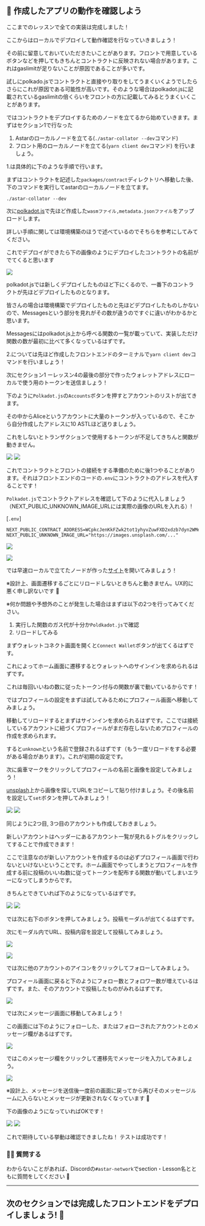 ## 🧪 作成したアプリの動作を確認しよう

ここまでのレッスンで全ての実装は完成しました！

ここからはローカルでデプロイして動作確認を行なっていきましょう！

その前に留意しておいていただきたいことがあります。フロントで用意しているボタンなどを押してもきちんとコントラクトに反映されない場合があります。これはgaslimitが足りないことが原因であることが多いです。

試しにpolkado.jsでコントラクトと直接やり取りをしてうまくいくようでしたらさらにこれが原因である可能性が高いです。そのような場合はpolkadot.jsに記載されているgaslimitの倍くらいをフロントの方に記載してみるとうまくいくことがあります。

ではコントラクトをデプロイするためのノードを立てるから始めていきます。まずはセクション1で行なった

1. Astarのローカルノードを立てる(`./astar-collator --dev`コマンド)
2. フロント用のローカルノードを立てる(`yarn client dev`コマンド)
   を行いましょう。

1.は具体的に下のような手順で行います。

まずはコントラクトを記述した`packages/contract`ディレクトリへ移動した後、下のコマンドを実行してastarのローカルノードを立てます。

```
./astar-collator --dev
```

次に[polkadot.js](https://polkadot.js.org/apps/?rpc=wss%3A%2F%2Frpc.polkadot.io#/explorer)で先ほど作成した`wasmファイル,metadata.jsonファイル`をアップロードします。

詳しい手順に関しては環境構築のほうで述べているのでそちらを参考にしてみてください。

これでデプロイができたら下の画像のようにデプロイしたコントラクトの名前がでてくると思います

![](/public/images/ASTAR-SocialFi/section-2/2_1_8.png)

polkadot.jsでは新しくデプロイしたものほど下にくるので、一番下のコントラクトが先ほどデプロイしたものとなります。

皆さんの場合は環境構築でデプロイしたものと先ほどデプロイしたものしかないので、Messagesという部分を見れがその数が違うのですぐに違いがわかるかと思います。

Messagesにはpolkadot.js上から呼べる関数の一覧が載っていて、実装しただけ関数の数が最初に比べて多くなっているはずです。

2.については先ほど作成したフロントエンドのターミナルで`yarn client dev`コマンドを行いましょう！

次にセクション1 ーレッスン4の最後の部分で作ったウォレットアドレスにローカルで使う用のトークンを送信ましょう！

下のように`Polkadot.js`の`Accounts`ボタンを押すとアカウントのリストが出てきます。

その中からAliceというアカウントに大量のトークンが入っているので、そこから自分作成したアドレスに10 ASTLほど送りましょう。

これをしないとトランザクションで使用するトークンが不足してきちんと関数が動きません。

![](/public/images/ASTAR-SocialFi/section-3/3_1_1.png)
![](/public/images/ASTAR-SocialFi/section-3/3_1_2.png)

これでコントラクトとフロントの接続をする準備のために後1つやることがあります。それはフロントエンドのコードの`.env`にコントラクトのアドレスを代入することです！

`Polkadot.js`でコントラクトアドレスを確認して下のように代入しましょう（NEXT_PUBLIC_UNKNOWN_IMAGE_URLには実際の画像のURLを入れる）!

[`.env`]

```
NEXT_PUBLIC_CONTRACT_ADDRESS=WCpkcJenKkFZwk2tot1yhyvZuwFXD2xdzb7dyn2WMebKtC6
NEXT_PUBLIC_UNKNOWN_IMAGE_URL="https://images.unsplash.com/..."
```

![](/public/images/ASTAR-SocialFi/section-3/3_1_18.png)

![](/public/images/ASTAR-SocialFi/section-3/3_1_19.png)

では早速ローカルで立てたノードが作った[サイト](`http://localhost:3000/`)を開いてみましょう！

※設計上、画面遷移するごとにリロードしないときちんと動きません。UX的に悪く申し訳ないです 🙇

※何か問題や予想外のことが発生した場合はまずは以下の2つを行ってみてください。

1. 実行した関数のガス代が十分か`Poldkadot.js`で確認
2. リロードしてみる

まずウォレットコネクト画面を開くと`Connect Wallet`ボタンが出てくるはずです。

これによってホーム画面に遷移するとウォレットへのサインインを求められるはずです。

これは毎回いいねの数に従ったトークン付与の関数が裏で動いているからです！

ではプロフィールの設定をまずは試してみるためにプロフィール画面へ移動してみましょう。

移動してリロードするとまずはサインインを求められるはずです。ここでは接続しているアカウントに紐づくプロフィールがまだ存在しないためプロフィールの作成を求められます。

すると`unknown`という名前で登録されるはずです（もう一度リロードをする必要がある場合があります）。これが初期の設定です。

次に歯車マークをクリックしてプロフィールの名前と画像を設定してみましょう！

[unsplash](https://unsplash.com/)上から画像を探してURLをコピーして貼り付けましょう。その後名前を設定して`set`ボタンを押してみましょう！

![](/public/images/ASTAR-SocialFi/section-3/3_1_14.png)
![](/public/images/ASTAR-SocialFi/section-3/3_1_4.png)

同じように2つ目, 3つ目のアカウントも作成しておきましょう。

新しいアカウントはヘッダーにあるアカウント一覧が見れるトグルをクリックしてすることで作成できます！

ここで注意なのが新しいアカウントを作成するのは必ずプロフィール画面で行わないといけないということです。ホーム画面でやってしまうとプロフィールを作成する前に投稿のいいね数に従ってトークンを配布する関数が動いてしまいエラーになってしまうからです。

きちんとできていれば下のようになっているはずです。

![](/public/images/ASTAR-SocialFi/section-3/3_1_15.png)
![](/public/images/ASTAR-SocialFi/section-3/3_1_16.png)

では次に右下のボタンを押してみましょう。投稿モーダルが出てくるはずです。

次にモーダル内でURL、投稿内容を設定して投稿してみましょう。

![](/public/images/ASTAR-SocialFi/section-3/3_1_6.png)

![](/public/images/ASTAR-SocialFi/section-3/3_1_7.png)

では次に他のアカウントのアイコンをクリックしてフォローしてみましょう。

プロフィール画面に戻ると下のようにフォロー数とフォロワー数が増えているはずです。また、そのアカウントで投稿したものがみれるはずです。

![](/public/images/ASTAR-SocialFi/section-3/3_1_17.png)

では次にメッセージ画面に移動してみましょう！

この画面には下のようにフォローした、またはフォローされたアカウントとのメッセージ欄があるはずです。

![](/public/images/ASTAR-SocialFi/section-3/3_1_8.png)

ではこのメッセージ欄をクリックして遷移先でメッセージを入力してみましょう。

![](/public/images/ASTAR-SocialFi/section-3/3_1_9.png)

※設計上、メッセージを送信後一度前の画面に戻ってから再びそのメッセージルームに入らないとメッセージが更新されなくなっています 🙇

下の画像のようになっていればOKです！

![](/public/images/ASTAR-SocialFi/section-3/3_1_10.png)
![](/public/images/ASTAR-SocialFi/section-3/3_1_11.png)

これで期待している挙動は確認できましたね！ テストは成功です！

### 🙋‍♂️ 質問する

わからないことがあれば、Discordの`#astar-network`でsection・Lesson名とともに質問をしてください 👋

---

## 次のセクションでは完成したフロントエンドをデプロイしましょう! 🎉
